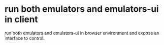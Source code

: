 # run both emulators and emulators-ui in client

run both emulators and emulators-ui in browser environment and expose an interface to control.